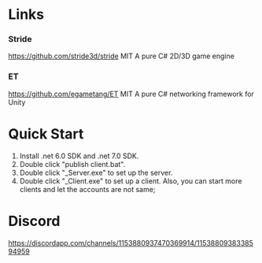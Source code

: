 # Links
### Stride
  https://github.com/stride3d/stride MIT A pure C# 2D/3D game engine
### ET
  https://github.com/egametang/ET MIT  A pure C# networking framework for Unity

# Quick Start
  1. Install .net 6.0 SDK and .net 7.0 SDK.
  2. Double click "publish client.bat".
  3. Double click "_Server.exe" to set up the server.
  4. Double click "_Client.exe" to set up a client. Also, you can start more clients and let the accounts are not same;

# Discord
https://discordapp.com/channels/1153880937470369914/1153880938338594959
